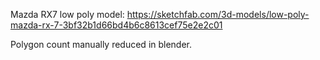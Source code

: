 Mazda RX7 low poly model: https://sketchfab.com/3d-models/low-poly-mazda-rx-7-3bf32b1d66bd4b6c8613cef75e2e2c01

Polygon count manually reduced in blender.